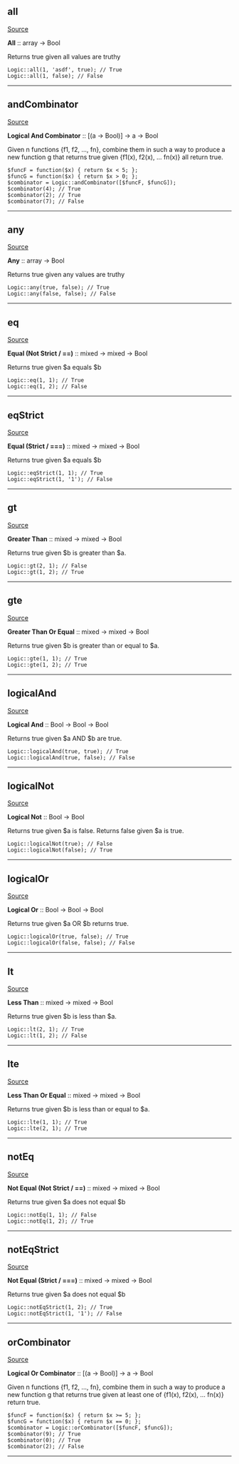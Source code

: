 ## all

[Source](https://github.com/joseph-walker/vector/blob/master/src/Vector/Lib/Logic.php#L341)

__All__ :: array -> Bool

Returns true given all values are truthy

```
Logic::all(1, 'asdf', true); // True
Logic::all(1, false); // False
```

---

## andCombinator

[Source](https://github.com/joseph-walker/vector/blob/master/src/Vector/Lib/Logic.php#L76)

__Logical And Combinator__ :: [(a -> Bool)] -> a -> Bool

Given n functions {f1, f2, ..., fn}, combine them in such a way to produce a new
function g that returns true given {f1(x), f2(x), ... fn(x)} all return true.

```
$funcF = function($x) { return $x < 5; };
$funcG = function($x) { return $x > 0; };
$combinator = Logic::andCombinator([$funcF, $funcG]);
$combinator(4); // True
$combinator(2); // True
$combinator(7); // False
```

---

## any

[Source](https://github.com/joseph-walker/vector/blob/master/src/Vector/Lib/Logic.php#L363)

__Any__ :: array -> Bool

Returns true given any values are truthy

```
Logic::any(true, false); // True
Logic::any(false, false); // False
```

---

## eq

[Source](https://github.com/joseph-walker/vector/blob/master/src/Vector/Lib/Logic.php#L254)

__Equal (Not Strict / ==)__ :: mixed -> mixed -> Bool

Returns true given $a equals $b

```
Logic::eq(1, 1); // True
Logic::eq(1, 2); // False
```

---

## eqStrict

[Source](https://github.com/joseph-walker/vector/blob/master/src/Vector/Lib/Logic.php#L276)

__Equal (Strict / ===)__ :: mixed -> mixed -> Bool

Returns true given $a equals $b

```
Logic::eqStrict(1, 1); // True
Logic::eqStrict(1, '1'); // False
```

---

## gt

[Source](https://github.com/joseph-walker/vector/blob/master/src/Vector/Lib/Logic.php#L166)

__Greater Than__ :: mixed -> mixed -> Bool

Returns true given $b is greater than $a.

```
Logic::gt(2, 1); // False
Logic::gt(1, 2); // True
```

---

## gte

[Source](https://github.com/joseph-walker/vector/blob/master/src/Vector/Lib/Logic.php#L188)

__Greater Than Or Equal__ :: mixed -> mixed -> Bool

Returns true given $b is greater than or equal to $a.

```
Logic::gte(1, 1); // True
Logic::gte(1, 2); // True
```

---

## logicalAnd

[Source](https://github.com/joseph-walker/vector/blob/master/src/Vector/Lib/Logic.php#L144)

__Logical And__ :: Bool -> Bool -> Bool

Returns true given $a AND $b are true.

```
Logic::logicalAnd(true, true); // True
Logic::logicalAnd(true, false); // False
```

---

## logicalNot

[Source](https://github.com/joseph-walker/vector/blob/master/src/Vector/Lib/Logic.php#L122)

__Logical Not__ :: Bool -> Bool

Returns true given $a is false.
Returns false given $a is true.

```
Logic::logicalNot(true); // False
Logic::logicalNot(false); // True
```

---

## logicalOr

[Source](https://github.com/joseph-walker/vector/blob/master/src/Vector/Lib/Logic.php#L100)

__Logical Or__ :: Bool -> Bool -> Bool

Returns true given $a OR $b returns true.

```
Logic::logicalOr(true, false); // True
Logic::logicalOr(false, false); // False
```

---

## lt

[Source](https://github.com/joseph-walker/vector/blob/master/src/Vector/Lib/Logic.php#L210)

__Less Than__ :: mixed -> mixed -> Bool

Returns true given $b is less than $a.

```
Logic::lt(2, 1); // True
Logic::lt(1, 2); // False
```

---

## lte

[Source](https://github.com/joseph-walker/vector/blob/master/src/Vector/Lib/Logic.php#L232)

__Less Than Or Equal__ :: mixed -> mixed -> Bool

Returns true given $b is less than or equal to $a.

```
Logic::lte(1, 1); // True
Logic::lte(2, 1); // True
```

---

## notEq

[Source](https://github.com/joseph-walker/vector/blob/master/src/Vector/Lib/Logic.php#L298)

__Not Equal (Not Strict / ==)__ :: mixed -> mixed -> Bool

Returns true given $a does not equal $b

```
Logic::notEq(1, 1); // False
Logic::notEq(1, 2); // True
```

---

## notEqStrict

[Source](https://github.com/joseph-walker/vector/blob/master/src/Vector/Lib/Logic.php#L320)

__Not Equal (Strict / ===)__ :: mixed -> mixed -> Bool

Returns true given $a does not equal $b

```
Logic::notEqStrict(1, 2); // True
Logic::notEqStrict(1, '1'); // False
```

---

## orCombinator

[Source](https://github.com/joseph-walker/vector/blob/master/src/Vector/Lib/Logic.php#L49)

__Logical Or Combinator__ :: [(a -> Bool)] -> a -> Bool

Given n functions {f1, f2, ..., fn}, combine them in such a way to produce a new
function g that returns true given at least one of {f1(x), f2(x), ... fn(x)} return true.

```
$funcF = function($x) { return $x >= 5; };
$funcG = function($x) { return $x == 0; };
$combinator = Logic::orCombinator([$funcF, $funcG]);
$combinator(9); // True
$combinator(0); // True
$combinator(2); // False
```

---

